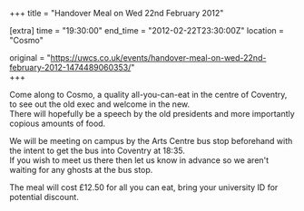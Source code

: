 +++
title = "Handover Meal on Wed 22nd February 2012"

[extra]
time = "19:30:00"
end_time = "2012-02-22T23:30:00Z"
location = "Cosmo"

original = "https://uwcs.co.uk/events/handover-meal-on-wed-22nd-february-2012-1474489060353/"    
+++

Come along to Cosmo, a quality all-you-can-eat in the centre of Coventry, to see out the old exec and welcome in the new.  
There will hopefully be a speech by the old presidents and more importantly copious amounts of food.

We will be meeting on campus by the Arts Centre bus stop beforehand with the intent to get the bus into Coventry at 18:35.  
If you wish to meet us there then let us know in advance so we aren't waiting for any ghosts at the bus stop.

The meal will cost £12.50 for all you can eat, bring your university ID for potential discount.

